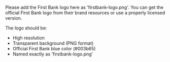 Please add the First Bank logo here as 'firstbank-logo.png'.
You can get the official First Bank logo from their brand resources or use a properly licensed version.

The logo should be:
- High resolution
- Transparent background (PNG format)
- Official First Bank blue color (#003b65)
- Named exactly as 'firstbank-logo.png'
